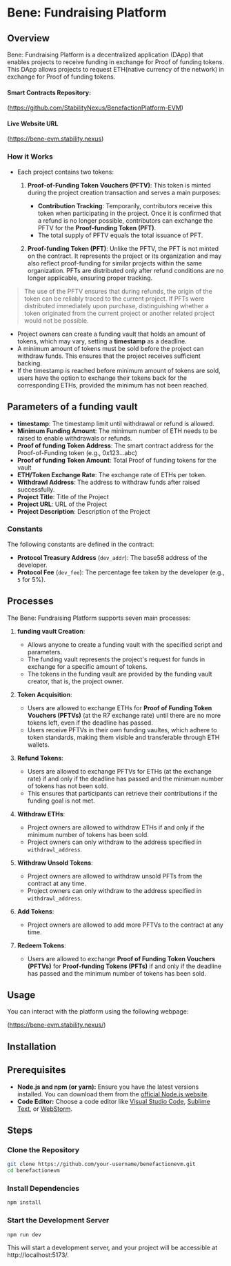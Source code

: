 # Bene: Fundraising Platform

## Overview

Bene: Fundraising Platform is a decentralized application (DApp) that enables projects to receive funding in exchange for Proof of funding tokens. This DApp allows projects to request ETH(native currency of the network) in exchange for Proof of funding tokens.

#### Smart Contracts Repository:

(https://github.com/StabilityNexus/BenefactionPlatform-EVM)

#### Live Website URL

(https://bene-evm.stability.nexus)

### How it Works

- Each project contains two tokens:

  1.  **Proof-of-Funding Token Vouchers (PFTV)**: This token is minted during the project creation transaction and serves a main purposes:

      - **Contribution Tracking**: Temporarily, contributors receive this token when participating in the project. Once it is confirmed that a refund is no longer possible, contributors can exchange the PFTV for the **Proof-funding Token (PFT)**.
      - The total supply of PFTV equals the total issuance of PFT.

  2.  **Proof-funding Token (PFT)**: Unlike the PFTV, the PFT is not minted on the contract. It represents the project or its organization and may also reflect proof-funding for similar projects within the same organization. PFTs are distributed only after refund conditions are no longer applicable, ensuring proper tracking.

> The use of the PFTV ensures that during refunds, the origin of the token can be reliably traced to the current project. If PFTs were distributed immediately upon purchase, distinguishing whether a token originated from the current project or another related project would not be possible.

- Project owners can create a funding vault that holds an amount of tokens, which may vary, setting a **timestamp** as a deadline.
- A minimum amount of tokens must be sold before the project can withdraw funds. This ensures that the project receives sufficient backing.
- If the timestamp is reached before minimum amount of tokens are sold, users have the option to exchange their tokens back for the corresponding ETHs, provided the minimum has not been reached.

## Parameters of a funding vault

- **timestamp**: The timestamp limit until withdrawal or refund is allowed.
- **Minimum Funding Amount**: The minimum number of ETH needs to be raised to enable withdrawals or refunds.
- **Proof of funding Token Address**: The smart contract address for the Proof-of-Funding token (e.g., 0x123...abc)
- **Proof of funding Token Amount**: Total Proof of funding tokens for the vault
- **ETH/Token Exchange Rate**: The exchange rate of ETHs per token.
- **Withdrawl Address**: The address to withdraw funds after raised successfully.
- **Project Title**: Title of the Project
- **Project URL**: URL of the Project
- **Project Description**: Description of the Project

### Constants

The following constants are defined in the contract:

- **Protocol Treasury Address** (`dev_addr`): The base58 address of the developer.
- **Protocol Fee** (`dev_fee`): The percentage fee taken by the developer (e.g., `5` for 5%).

## Processes

The Bene: Fundraising Platform supports seven main processes:

1. **funding vault Creation**:

   - Allows anyone to create a funding vault with the specified script and parameters.
   - The funding vault represents the project's request for funds in exchange for a specific amount of tokens.
   - The tokens in the funding vault are provided by the funding vault creator, that is, the project owner.

2. **Token Acquisition**:

   - Users are allowed to exchange ETHs for **Proof of Funding Token Vouchers (PFTVs)** (at the R7 exchange rate) until there are no more tokens left, even if the deadline has passed.
   - Users receive PFTVs in their own funding vaultes, which adhere to token standards, making them visible and transferable through ETH wallets.

3. **Refund Tokens**:

   - Users are allowed to exchange PFTVs for ETHs (at the exchange rate) if and only if the deadline has passed and the minimum number of tokens has not been sold.
   - This ensures that participants can retrieve their contributions if the funding goal is not met.

4. **Withdraw ETHs**:

   - Project owners are allowed to withdraw ETHs if and only if the minimum number of tokens has been sold.
   - Project owners can only withdraw to the address specified in `withdrawl_address`.

5. **Withdraw Unsold Tokens**:

   - Project owners are allowed to withdraw unsold PFTs from the contract at any time.
   - Project owners can only withdraw to the address specified in `withdrawl_address`.

6. **Add Tokens**:

   - Project owners are allowed to add more PFTVs to the contract at any time.

7. **Redeem Tokens**:
   - Users are allowed to exchange **Proof of Funding Token Vouchers (PFTVs)** for **Proof-funding Tokens (PFTs)** if and only if the deadline has passed and the minimum number of tokens has been sold.

## Usage

You can interact with the platform using the following webpage:

(https://bene-evm.stability.nexus/)

## Installation

## Prerequisites

- **Node.js and npm (or yarn):** Ensure you have the latest versions installed. You can download them from the [official Node.js website](https://nodejs.org/).
- **Code Editor:** Choose a code editor like [Visual Studio Code](https://code.visualstudio.com/), [Sublime Text](https://www.sublimetext.com/), or [WebStorm](https://www.jetbrains.com/webstorm/).

## Steps

### Clone the Repository

```bash
git clone https://github.com/your-username/benefactionevm.git
cd benefactionevm
```

### Install Dependencies

```bash
npm install

```

### Start the Development Server

```bash
npm run dev
```

This will start a development server, and your project will be accessible at http://localhost:5173/.
